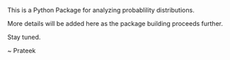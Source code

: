 This is a Python Package for analyzing probablility distributions.

More details will be added here as the package building proceeds further.

Stay tuned.

~ Prateek
